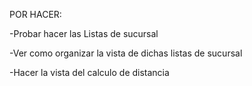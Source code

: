 POR HACER:

-Probar hacer las Listas de sucursal

-Ver como organizar la vista de dichas listas de sucursal

-Hacer la vista del calculo de distancia
